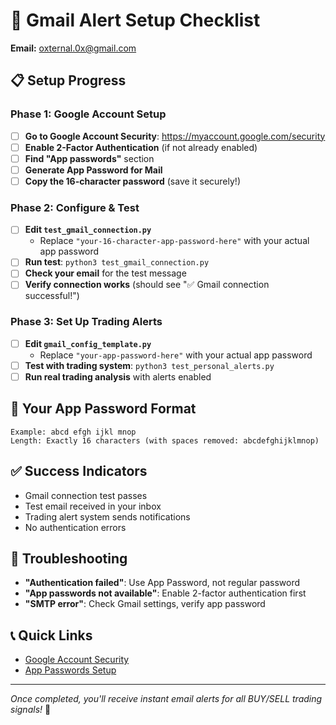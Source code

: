 # 📧 Gmail Alert Setup Checklist

**Email:** oxternal.0x@gmail.com

## 📋 Setup Progress

### Phase 1: Google Account Setup
- [ ] **Go to Google Account Security**: https://myaccount.google.com/security
- [ ] **Enable 2-Factor Authentication** (if not already enabled)
- [ ] **Find "App passwords"** section
- [ ] **Generate App Password for Mail**
- [ ] **Copy the 16-character password** (save it securely!)

### Phase 2: Configure & Test
- [ ] **Edit `test_gmail_connection.py`**
  - Replace `"your-16-character-app-password-here"` with your actual app password
- [ ] **Run test**: `python3 test_gmail_connection.py`
- [ ] **Check your email** for the test message
- [ ] **Verify connection works** (should see "✅ Gmail connection successful!")

### Phase 3: Set Up Trading Alerts
- [ ] **Edit `gmail_config_template.py`**
  - Replace `"your-app-password-here"` with your actual app password
- [ ] **Test with trading system**: `python3 test_personal_alerts.py`
- [ ] **Run real trading analysis** with alerts enabled

## 🔑 Your App Password Format
```
Example: abcd efgh ijkl mnop
Length: Exactly 16 characters (with spaces removed: abcdefghijklmnop)
```

## ✅ Success Indicators
- Gmail connection test passes
- Test email received in your inbox
- Trading alert system sends notifications
- No authentication errors

## 🔧 Troubleshooting
- **"Authentication failed"**: Use App Password, not regular password
- **"App passwords not available"**: Enable 2-factor authentication first
- **"SMTP error"**: Check Gmail settings, verify app password

## 📞 Quick Links
- [Google Account Security](https://myaccount.google.com/security)
- [App Passwords Setup](https://myaccount.google.com/apppasswords)

---
*Once completed, you'll receive instant email alerts for all BUY/SELL trading signals!* 🚀